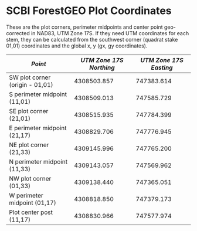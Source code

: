 # SCBI ForestGEO Plot Coordinates

These are the plot corners, perimeter midpoints and center point geo-corrected in NAD83, UTM Zone 17S.  If they need UTM coordinates for each stem, they can be calculated from the southwest corner (quadrat stake 01,01) coordinates and the global x, y (gx, gy coordinates).

*Point* | *UTM Zone 17S Northing* | *UTM Zone 17S Easting*
--- | --- | ---
SW plot corner (origin - 01,01) | 4308503.857 | 747383.614 
S perimeter midpoint (11,01) |	4308509.013	|747585.729
SE plot corner (21,01)	|4308515.935	|747784.399
E perimeter midpoint (21,17)|	4308829.706	|747776.945
NE plot corner (21,33)	|4309145.996	|747765.200
N perimeter midpoint (11,33)	|4309143.057|	747569.962
NW plot corner (01,33)	|4309138.440|	747365.051
W perimeter midpoint (01,17)|	4308818.850	|747379.173
Plot center post (11,17)|	4308830.966 |	747577.974

 
